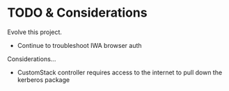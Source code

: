 # TODO & Considerations

Evolve this project.
- Continue to troubleshoot IWA browser auth

Considerations...
- CustomStack controller requires access to the internet to pull down the kerberos package